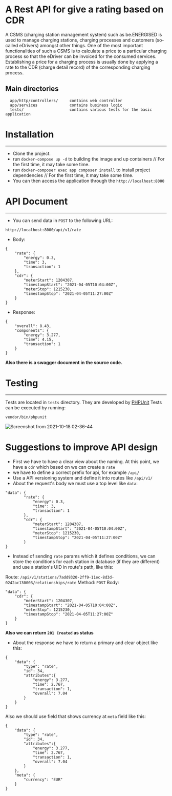 # A Rest API for give a rating based on CDR

A CSMS (charging station management system) such as be.ENERGISED is used to manage charging stations, charging
processes and customers (so-called eDrivers) amongst other things.
One of the most important functionalities of such a CSMS is to calculate a price to a particular charging process so that
the eDriver can be invoiced for the consumed services. Establishing a price for a charging process is usually done by
applying a rate to the CDR (charge detail record) of the corresponding charging process.

Main directories
-------------------

      app/http/controllers/     contains web controller
      app/services              contains business logic
      tests/                    contains various tests for the basic application

# Installation 
-------------------------
- Clone the project.
- run `docker-compose up -d` to building the image and up containers //  For the first time, it may take some time.
- run `docker-composer exec app composer install` to install project dependencies // For the first time, it may take some time.
- You can then access the application through the `http://localhost:8000`


# API Document
-----------------
- You can send data in `POST` to the following URL:
```
http://localhost:8000/api/v1/rate
```
- Body:
```
{
    "rate": {
        "energy": 0.3,
        "time": 3,
        "transaction": 1
    },
    "cdr": {
        "meterStart": 1204307,
        "timestampStart": "2021-04-05T10:04:00Z",
        "meterStop": 1215230,
        "timestampStop": "2021-04-05T11:27:00Z"
    }
}
```

- Response:
```
{
    "overall": 8.43,
    "components": {
        "energy": 3.277,
        "time": 4.15,
        "transaction": 1
    }
}
```
**Also there is a swagger document in the source code.**


# Testing
-------------------
Tests are located in `tests` directory. They are developed by [PHPUnit](https://phpunit.de/)
Tests can be executed by running:
```
vendor/bin/phpunit
```

![Screenshot from 2021-10-18 02-36-44](https://user-images.githubusercontent.com/27271223/137649254-59f7664e-6acf-4069-b011-1054886f8d12.png)


# Suggestions to improve API design

- First we have to have a clear view about the naming. At this point, we have a `cdr` which based on we can create a `rate`
- we have to define a correct prefix for api, for example `/api/`
- Use a API versioning system and define it into routes like `/api/v1/`
- About the request's body we must use a top level like `data`: 
```
"data": {
        "rate": {
            "energy": 0.3,
            "time": 3,
            "transaction": 1
        },
        "cdr": {
            "meterStart": 1204307,
            "timestampStart": "2021-04-05T10:04:00Z",
            "meterStop": 1215230,
            "timestampStop": "2021-04-05T11:27:00Z"
        }
}
```
- Instead of sending `rate` params which it defines conditions, we can store the conditions for each station in database (if they are different) and use a station's UID in route's path, like this:

Route: `/api/v1/stations/7add9320-2ff9-11ec-8d3d-0242ac130003/relationships/rate`
Method: `POST`
Body: 
```
"data": {
    "cdr": {
        "meterStart": 1204307,
        "timestampStart": "2021-04-05T10:04:00Z",
        "meterStop": 1215230,
        "timestampStop": "2021-04-05T11:27:00Z"
    }
}
```
**Also we can return `201 Created` as status**

- About the response we have to return a primary and clear object like this:
```
{
    "data": {
        "type": "rate",
        "id": 34,
        "attributes":{
            "energy": 3.277,
            "time": 2.767,
            "transaction": 1,
            "overall": 7.04
        }
    }
}
```
Also we should use field that shows currency at `meta` field like this:
```
{
    "data": {
        "type": "rate",
        "id": 34,
        "attributes":{
            "energy": 3.277,
            "time": 2.767,
            "transaction": 1,
            "overall": 7.04
        }
    },
    "meta": {
        "currency": "EUR"
    }
}
```
